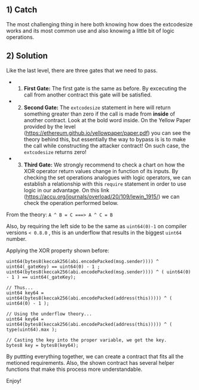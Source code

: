 ## 1) Catch
The most challenging thing in here both knowing how does the extcodesize works and its most common use and also knowing a little bit of logic operations.


## 2) Solution
Like the last level, there are three gates that we need to pass. 

- 1) **First Gate:** 
The first gate is the same as before. By excecuting the call from another contract this gate will be satisfied.


- 2) **Second Gate:**
The ```extcodesize``` statement in here will return something greater than zero if the call is made from **inside** of another contract. Look at the bold word inside. On the Yellow Paper provided by the level (https://ethereum.github.io/yellowpaper/paper.pdf) you can see the theory behind this, but essentially the way to bypass is is to make the call while constructing the attacker contract! On such case, the ```extcodesize``` returns zero!

- 3) **Third Gate:**
We strongly recommend to check a chart on how the XOR operator return values change in function of its inputs. By checking the set operations analogues with logic operators, we can establish a relationship with this ```require``` statement in order to use logic in our advantage. On this link (https://accu.org/journals/overload/20/109/lewin_1915/) we can check the operation performed below.

From the theory: ```A ^ B = C ===> A ^ C = B ```

Also, by requiring the left side to be the same as ```uint64(0)-1``` on compiler versions ```< 0.8.0``` , this is an underflow that results in the biggest ```uint64``` number. 

Applying the XOR property shown before:

    uint64(bytes8(keccak256(abi.encodePacked(msg.sender)))) ^ uint64(_gateKey) == uint64(0) - 1 ;
    uint64(bytes8(keccak256(abi.encodePacked(msg.sender)))) ^ ( uint64(0) - 1 ) == uint64(_gateKey);
    
    // Thus...
    uint64 key64 = uint64(bytes8(keccak256(abi.encodePacked(address(this))))) ^ ( uint64(0) - 1 );
    
    // Using the underflow theory...
    uint64 key64 = uint64(bytes8(keccak256(abi.encodePacked(address(this))))) ^ ( type(uint64).max );

    // Casting the key into the proper variable, we get the key.
    bytes8 key = bytes8(key64);

By puttting everything together, we can create a contract that fits all the metioned requirements. Also, the shown contract has several helper functions that make this process more understandable.

Enjoy!
